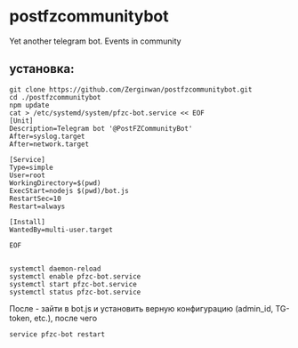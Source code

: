 # postfzcommunitybot
Yet another telegram bot. Events in community

## установка:  
```  
git clone https://github.com/Zerginwan/postfzcommunitybot.git
cd ./postfzcommunitybot
npm update
cat > /etc/systemd/system/pfzc-bot.service << EOF
[Unit]
Description=Telegram bot '@PostFZCommunityBot'
After=syslog.target
After=network.target

[Service]
Type=simple
User=root
WorkingDirectory=$(pwd)
ExecStart=nodejs $(pwd)/bot.js
RestartSec=10
Restart=always

[Install]
WantedBy=multi-user.target

EOF


systemctl daemon-reload
systemctl enable pfzc-bot.service
systemctl start pfzc-bot.service
systemctl status pfzc-bot.service
```  
После - зайти в bot.js и установить верную конфигурацию (admin_id, TG-token, etc.), после чего  
```  
service pfzc-bot restart
```